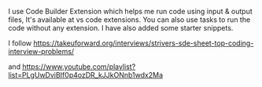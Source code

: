 I use Code Builder Extension which helps me run code using input & output files, It's available at vs code extensions.
You can also use tasks to run the code without any extension. I have also added some starter snippets.

I follow https://takeuforward.org/interviews/strivers-sde-sheet-top-coding-interview-problems/

and https://www.youtube.com/playlist?list=PLgUwDviBIf0p4ozDR_kJJkONnb1wdx2Ma